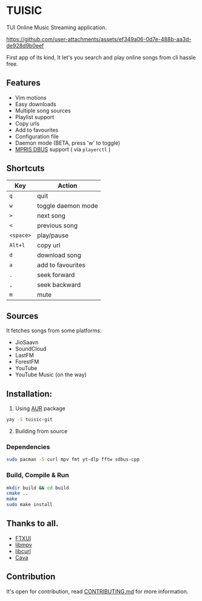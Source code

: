 # TUISIC

TUI Online Music Streaming application.


https://github.com/user-attachments/assets/ef349a06-0d7e-488b-aa3d-de928d9b0eef



First app of its kind, It let's you search and play online songs from cli hassle free.

## Features
- Vim motions
- Easy downloads
- Multiple song sources
- Playlist support
- Copy urls
- Add to favourites
- Configuration file
- Daemon mode (BETA, press 'w' to toggle) 
- [MPRIS DBUS](https://wiki.archlinux.org/title/MPRIS) support ( via `playerctl` )

## Shortcuts

| Key | Action |
| --- | --- |
| `q` | quit |
| `w` | toggle daemon mode |
| `>` | next song |
| `<` | previous song |
| `<space>` | play/pause |
| `Alt+l` | copy url |
| `d` | download song |
| `a` | add to favourites |
| `.` | seek forward |
| `,` | seek backward |
| `m` | mute |



## Sources
It fetches songs from some platforms:
- JioSaavn
- SoundCloud
- LastFM
- ForestFM
- YouTube
- YouTube Music (on the way)

## Installation: 
1. Using [AUR](https://aur.archlinux.org/packages/tuisic-git) package

```sh
yay -S tuisic-git
```

2. Building from source

### Dependencies 
```sh
sudo pacman -S curl mpv fmt yt-dlp fftw sdbus-cpp
```

### Build, Compile & Run

```sh
mkdir build && cd build
cmake ..
make
sudo make install
```

## Thanks to all.

- [FTXUI](https://github.com/ArthurSonzogni/FTXUI)
- [libmpv](https://github.com/mpv-player/mpv/tree/master/libmpv)
- [libcurl](https://curl.se/libcurl/)
- [Cava](https://github.com/karlstav/cava.git)


## Contribution 
It's open for contribution, read [CONTRIBUTING.md](./CONTRIBUTING.md) for more information.

